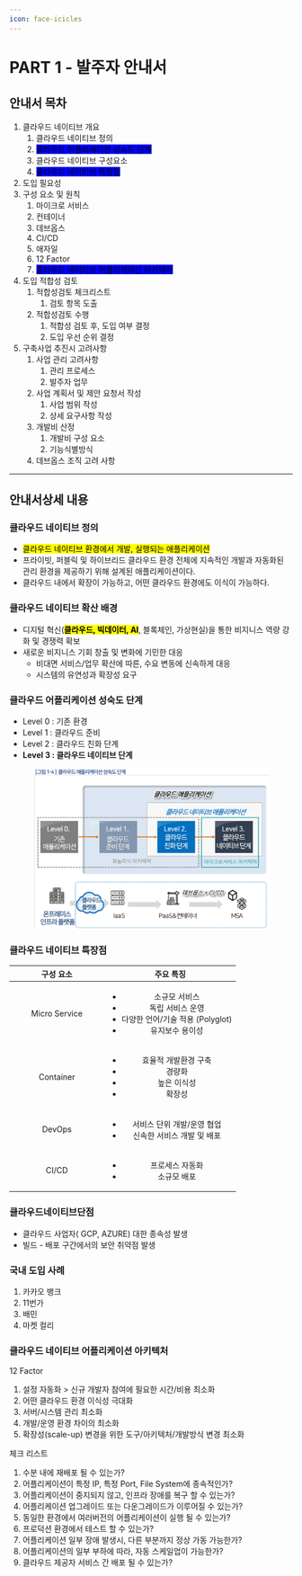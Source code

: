 ```yaml
---
icon: face-icicles
---
```


# PART 1 - 발주자 안내서

## 안내서 목차

1. 클라우드 네이티브 개요
   1. 클라우드 네이티브 정의
   2. <mark style="background-color:blue;">클라우드 어플리케이션 성숙도 단계</mark>
   3. 클라우드 네이티브 구성요소
   4. <mark style="background-color:blue;">클라우드 네이티브 특장점</mark>
2. 도입 필요성
3. 구성 요소 및 원칙
   1. 마이크로 서비스
   2. 컨테이너
   3. 데브옵스
   4. CI/CD
   5. 애자일
   6. 12 Factor
   7. <mark style="background-color:blue;">클라우드 네이티브 어플리케이션 아키텍처</mark>
4. 도입 적합성 검토
   1. 적합성검토 체크리스트
      1. 검토 항목 도출
   2. 적합성검토 수행
      1. 적합성 검토 후, 도입 여부 결정
      2. 도입 우선 순위 결정
5. 구축사업 추진시 고려사항
   1. 사업 관리 고려사항
      1. 관리 프로세스
      2. 발주자 업무&#x20;
   2. 사업 계획서 및 제안 요청서 작성
      1. 사업 범위 작성
      2. 상세 요구사항 작성
   3. 개발비 산정
      1. 개발비 구성 요소
      2. 기능식별방식
   4. 데브옵스 조직 고려 사항

***

## 안내서상세 내용

### 클라우드 네이티브 정의

* <mark style="background-color:yellow;">클라우드 네이티브 환경에서 개발, 실행되는 애플리케이션</mark>
* 프라이빗, 퍼블릭 및 하이브리드 클라우드 환경 전체에 지속적인 개발과 자동화된 관리 환경을 제공하기 위해 설계된 애플리케이션이다.
* 클라우드 내에서 확장이 가능하고, 어떤 클라우드 환경에도 이식이 가능하다.

### 클라우드 네이티브  확산 배경

* 디지털 혁신(<mark style="background-color:yellow;">**클라우드, 빅데이터, AI**</mark>, 블록체인,  가상현실)을 통한 비지니스 역량 강화 및 경쟁력 확보
* 새로운 비지니스 기회 창출 및 변화에 기민한 대응
  * 비대면 서비스/업무 확산에 따른, 수요 변동에 신속하게 대응
  * 시스템의 유연성과 확장성 요구

### 클라우드 어플리케이션 성숙도 단계

* Level 0 : 기존 환경
* Level 1 : 클라우드 준비
* Level 2 : 클라우드 친화 단계
* **Level 3 : 클라우드 네이티브 단계**

<figure><img src="../../../../.gitbook/assets/image (6).png" alt=""><figcaption></figcaption></figure>

### 클라우드 네이티브 특장점

<table><thead><tr><th width="155" align="center"> 구성 요소</th><th align="center">주요 특징</th></tr></thead><tbody><tr><td align="center">Micro Service</td><td align="center"><ul><li>소규모 서비스</li><li>독립 서비스 운영</li><li>다양한 언어/기술 적용 (Polyglot)</li><li>유지보수 용이성</li></ul></td></tr><tr><td align="center">Container</td><td align="center"><ul><li>효율적 개발환경 구축</li><li>경량화</li><li>높은 이식성</li><li>확장성</li></ul></td></tr><tr><td align="center">DevOps</td><td align="center"><ul><li>서비스 단위 개발/운영 협업</li><li>신속한 서비스 개발 및 배포</li></ul></td></tr><tr><td align="center">CI/CD</td><td align="center"><ul><li>프로세스 자동화</li><li>소규모 배포</li></ul></td></tr></tbody></table>

### 클라우드네이티브단점

* 클라우드 사업자( GCP, AZURE)  대한 종속성 발생
* 빌드 - 배포 구간에서의 보안 취약점 발생

### 국내 도입 사례

1. 카카오 뱅크
2. 11번가
3. 배민
4. 마켓 컬리

### 클라우드 네이티브 어플리케이션 아키텍처

12 Factor

1. 설정 자동화 > 신규 개발자 참여에 필요한 시간/비용 최소화
2. 어떤 클라우드 환경 이식성 극대화
3. 서버/시스템 관리 최소화
4. 개발/운영 환경 차이의 최소화
5. 확장성(scale-up) 변경을 위한 도구/아키텍처/개발방식 변경 최소화

체크 리스트

1. 수분 내에 재배포 될 수 있는가?
2. 어플리케이션이 특정 IP, 특정 Port, File System에 종속적인가?
3. 어플리케이션이 중지되지 않고, 인프라 장애를 복구 할 수 있는가?
4. 어플리케이션 업그레이드 또는 다운그레이드가 이루어질 수 있는가?
5. 동일한 환경에서 여러버전의 어플리케이션이 실행 될 수 있는가?
6. 프로덕션 환경에서 테스트 할 수 있는가?
7. 어플리케이션 일부 장애 발생시, 다른 부분까지 정상 가동 가능한가?
8. 어플리케이션의 일부 부하에 따라, 자동 스케일업이 가능한가?
9. 클라우드 제공자 서비스 간 배포 될 수 있는가?
